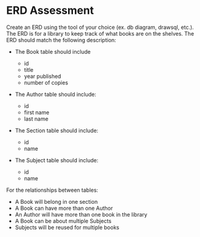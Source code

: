 # ERD Assessment

Create an ERD using the tool of your choice (ex. db diagram, drawsql, etc.). The ERD is for a library to keep track of what books are on the shelves. The ERD should match the following description:

* The Book table should include
  * id
  * title
  * year published
  * number of copies

* The Author table should include:
  * id
  * first name
  * last name

* The Section table should include:
  * id
  * name

* The Subject table should include:
  * id
  * name

For the relationships between tables:
* A Book will belong in one section
* A Book can have more than one Author
* An Author will have more than one book in the library
* A Book can be about multiple Subjects
* Subjects will be reused for multiple books
